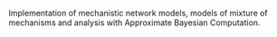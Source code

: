 Implementation of mechanistic network models, models of mixture of mechanisms and analysis with Approximate Bayesian Computation.
